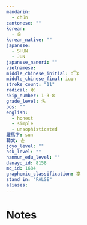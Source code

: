 ```yaml
---
mandarin:
  - chún
cantonese: ""
korean:
  - 순
korean_native: ""
japanese:
  - SHUN
  - JUN
japanese_nanori: ""
vietnamese:
middle_chinese_initial: d͡ʑ
middle_chinese_final: iuɪn
stroke_count: "11"
radical: 水
skip_number: 1-3-8
grade_level: 名
pos: ""
english:
  - honest
  - simple
  - unsophisticated
羅馬字: sun
韓文: 순
joyo_level: ""
hsk_level: ""
hanmun_edu_level: ""
danayo_id: 8158
mc_id: 1684
graphemic_classification: 享
stand_in: "FALSE"
aliases:
---
```


# Notes
